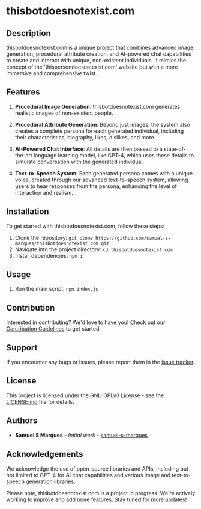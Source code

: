 # thisbotdoesnotexist.com 

## Description

thisbotdoesnotexist.com is a unique project that combines advanced image generation, procedural attribute creation, and AI-powered chat capabilities to create and interact with unique, non-existent individuals. It mimics the concept of the 'thispersondoesnotexist.com' website but with a more immersive and comprehensive twist.

## Features

1. **Procedural Image Generation**: thisbotdoesnotexist.com generates realistic images of non-existent people. 

2. **Procedural Attribute Generation**: Beyond just images, the system also creates a complete persona for each generated individual, including their characteristics, biography, likes, dislikes, and more.

3. **AI-Powered Chat Interface**: All details are then passed to a state-of-the-art language learning model, like GPT-4, which uses these details to simulate conversation with the generated individual.

4. **Text-to-Speech System**: Each generated persona comes with a unique voice, created through our advanced text-to-speech system, allowing users to hear responses from the persona, enhancing the level of interaction and realism.

## Installation

To get started with thisbotdoesnotexist.com, follow these steps:

1. Clone the repository: `git clone https://github.com/samuel-s-marques/thisbotdoesnotexist.com.git`
2. Navigate into the project directory: `cd thisbotdoesnotexist.com`
3. Install dependencies: `npm i`

## Usage

1. Run the main script: `npm index.js`

## Contribution

Interested in contributing? We'd love to have you! Check out our [Contribution Guidelines](CONTRIBUTING.md) to get started.

## Support

If you encounter any bugs or issues, please report them in the [issue tracker](https://github.com/samuel-s-marques/thisbotdoesnotexist.com/issues).

## License

This project is licensed under the GNU GPLv3 License - see the [LICENSE.md](LICENSE.md) file for details.

## Authors

* **Samuel S Marques** - *Initial work* - [samuel-s-marques](https://github.com/samuel-s-marques)

## Acknowledgements

We acknowledge the use of open-source libraries and APIs, including but not limited to GPT-4 for AI chat capabilities and various image and text-to-speech generation libraries.

Please note, thisbotdoesnotexist.com is a project in progress. We're actively working to improve and add more features. Stay tuned for more updates!
